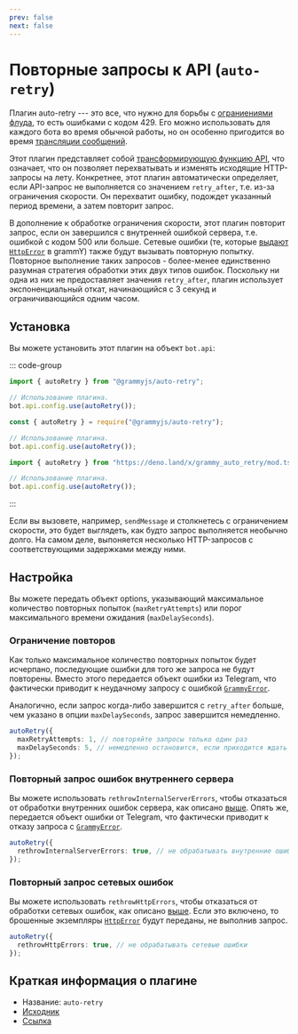 ```yaml
---
prev: false
next: false
---
```


# Повторные запросы к API (`auto-retry`)

Плагин auto-retry --- это все, что нужно для борьбы с
[ограниениями флуда](../advanced/flood), то есть ошибками с кодом 429. Его можно
использовать для каждого бота во время обычной работы, но он особенно пригодится
во время [трансляции сообщений](../advanced/flood#как-транслировать-сообщения).

Этот плагин представляет собой
[трансформирующую функцию API](../advanced/transformers), что означает, что он
позволяет перехватывать и изменять исходящие HTTP-запросы на лету. Конкретнее,
этот плагин автоматически определяет, если API-запрос не выполняется со
значением `retry_after`, т.е. из-за ограничения скорости. Он перехватит ошибку,
подождет указанный период времени, а затем повторит запрос.

В дополнение к обработке ограничения скорости, этот плагин повторит запрос, если
он завершился с внутренней ошибкой сервера, т.е. ошибкой с кодом 500 или больше.
Сетевые ошибки (те, которые
[выдают `HttpError`](../guide/errors#объект-httperror) в grammY) также будут
вызывать повторную попытку. Повторное выполнение таких запросов - более-менее
единственно разумная стратегия обработки этих двух типов ошибок. Поскольку ни
одна из них не предоставляет значения `retry_after`, плагин использует
экспоненциальный откат, начинающийся с 3 секунд и ограничивающийся одним часом.

## Установка

Вы можете установить этот плагин на объект `bot.api`:

::: code-group

```ts [TypeScript]
import { autoRetry } from "@grammyjs/auto-retry";

// Использование плагина.
bot.api.config.use(autoRetry());
```

```js [JavaScript]
const { autoRetry } = require("@grammyjs/auto-retry");

// Использование плагина.
bot.api.config.use(autoRetry());
```

```ts [Deno]
import { autoRetry } from "https://deno.land/x/grammy_auto_retry/mod.ts";

// Использование плагина.
bot.api.config.use(autoRetry());
```

:::

Если вы вызовете, например, `sendMessage` и столкнетесь с ограничением скорости,
это будет выглядеть, как будто запрос выполняется необычно долго. На самом деле,
выпоняется несколько HTTP-запросов с соответствующими задержками между ними.

## Настройка

Вы можете передать объект options, указывающий максимальное количество повторных
попыток (`maxRetryAttempts`) или порог максимального времени ожидания
(`maxDelaySeconds`).

### Ограничение повторов

Как только максимальное количество повторных попыток будет исчерпано,
последующие ошибки для того же запроса не будут повторены. Вместо этого
передается объект ошибки из Telegram, что фактически приводит к неудачному
запросу с ошибкой [`GrammyError`](../guide/errors#объект-grammyerror).

Аналогично, если запрос когда-либо завершится с `retry_after` больше, чем
указано в опции `maxDelaySeconds`, запрос завершится немедленно.

```ts
autoRetry({
  maxRetryAttempts: 1, // повторяйте запросы только один раз
  maxDelaySeconds: 5, // немедленно остановится, если приходится ждать больше 5 секунд
});
```

### Повторный запрос ошибок внутреннего сервера

Вы можете использовать `rethrowInternalServerErrors`, чтобы отказаться от
обработки внутренних ошибок сервера, как описано
[выше](#повторные-запросы-к-api-auto-retry). Опять же, передается объект ошибки
от Telegram, что фактически приводит к отказу запроса с
[`GrammyError`](../guide/errors#объект-grammyerror).

```ts
autoRetry({
  rethrowInternalServerErrors: true, // не обрабатывать внутренние ошибки сервера
});
```

### Повторный запрос сетевых ошибок

Вы можете использовать `rethrowHttpErrors`, чтобы отказаться от обработки
сетевых ошибок, как описано [выше](#повторные-запросы-к-api-auto-retry). Если
это включено, то брошенные экземпляры
[`HttpError`](../guide/errors#объект-httperror) будут переданы, не выполнив
запрос.

```ts
autoRetry({
  rethrowHttpErrors: true, // не обрабатывать сетевые ошибки
});
```

## Краткая информация о плагине

- Название: `auto-retry`
- [Исходник](https://github.com/grammyjs/auto-retry)
- [Ссылка](/ref/auto-retry/)

